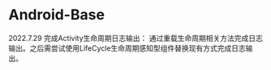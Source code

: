 # Android-Base
2022.7.29 完成Activity生命周期日志输出： 通过重载生命周期相关方法完成日志输出。之后需尝试使用LifeCycle生命周期感知型组件替换现有方式完成日志输出。
